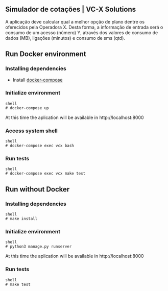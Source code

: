 ## Simulador de cotações | VC-X Solutions

A aplicação deve calcular qual a melhor opção de plano dentre os oferecidos pela Operadora X. Desta forma, a informação de entrada será o consumo de um acesso (número) Y, através dos valores de consumo de dados (MB), ligações (minutos) e consumo de sms (qtd).

## Run Docker environment

### Installing dependencies

- Install [docker-compose](https://docs.docker.com/compose/install)

### Initialize environment

```
shell
# docker-compose up
```
At this time the aplication will be available in http://localhost:8000

### Access system shell

```
shell
# docker-compose exec vcx bash
```

### Run tests

```
shell
# docker-compose exec vcx make test
```

## Run without Docker

### Installing dependencies

```
shell
# make install
```

### Initialize environment

```
shell
# python3 manage.py runserver
```
At this time the aplication will be available in http://localhost:8000

### Run tests

```
shell
# make test
```
